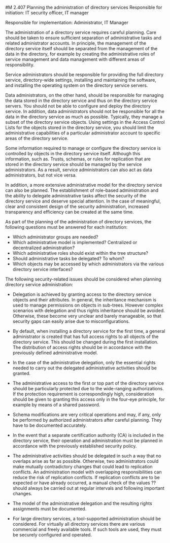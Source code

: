 #M 2.407 Planning the administration of directory services
Responsible for initiation: IT security officer, IT manager

Responsible for implementation: Administrator, IT Manager

The administration of a directory service requires careful planning. Care should be taken to ensure sufficient separation of administrative tasks and related administrator accounts. In principle, the management of the directory service itself should be separated from the management of the data in the directory, for example by creating the administrative roles of service management and data management with different areas of responsibility.

Service administrators should be responsible for providing the full directory service, directory-wide settings, installing and maintaining the software, and installing the operating system on the directory service servers.

Data administrators, on the other hand, should be responsible for managing the data stored in the directory service and thus on the directory service servers. You should not be able to configure and deploy the directory service. In addition, data administrators should not be responsible for all the data in the directory service as much as possible. Typically, they manage a subset of the directory service objects. Using settings in the Access Control Lists for the objects stored in the directory service, you should limit the administrative capabilities of a particular administrator account to specific areas of the directory service.

Some information required to manage or configure the directory service is controlled by objects in the directory service itself. Although this information, such as. Trusts, schemas, or rules for replication that are stored in the directory service should be managed by the service administrators. As a result, service administrators can also act as data administrators, but not vice versa.

In addition, a more extensive administrative model for the directory service can also be planned. The establishment of role-based administration and the ability to delegate administrative tasks affect the security of the directory service and deserve special attention. In the case of meaningful, clear and consistent design of the security administration, increased transparency and efficiency can be created at the same time.

As part of the planning of the administration of directory services, the following questions must be answered for each institution:

* Which administrator groups are needed?
* Which administrative model is implemented? Centralized or decentralized administration?
* Which administrative roles should exist within the tree structure?
* Should administrative tasks be delegated? To whom?
* Which objects may be accessed by which administrators via the various directory service interfaces?


The following security-related issues should be considered when planning directory service administration:

* Delegation is achieved by granting access to the directory service objects and their attributes. In general, the inheritance mechanism is used to manage permissions on objects in sub-trees. However complex scenarios with delegation and thus rights inheritance should be avoided. Otherwise, these become very unclear and barely manageable, so that security gaps can easily arise due to misconfigurations.
* By default, when installing a directory service for the first time, a general administrator is created that has full access rights to all objects of the directory service. This should be changed during the first installation. The distribution of access rights should be in accordance with the previously defined administrative model.
* In the case of the administrative delegation, only the essential rights needed to carry out the delegated administrative activities should be granted.
* The administrative access to the first or top part of the directory service should be particularly protected due to the wide-ranging authorizations. If the protection requirement is correspondingly high, consideration should be given to granting this access only in the four-eye principle, for example by means of a shared password.
* Schema modifications are very critical operations and may, if any, only be performed by authorized administrators after careful planning. They have to be documented accurately.
* In the event that a separate certification authority (CA) is included in the directory service, their operation and administration must be planned in accordance with the previously established security policy.
* The administrative activities should be delegated in such a way that no overlaps arise as far as possible. Otherwise, two administrators could make mutually contradictory changes that could lead to replication conflicts. An administration model with overlapping responsibilities can reduce the risk of replication conflicts. If replication conflicts are to be expected or have already occurred, a manual check of the values ??should always be carried out at regular intervals and following important changes.


* The model of the administrative delegation and the resulting rights assignments must be documented.
* For large directory services, a tool-supported administration should be considered. For virtually all directory services there are various commercial and freely available tools. If such tools are used, they must be securely configured and operated.




